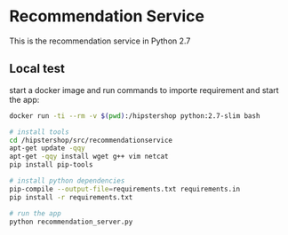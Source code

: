 # Recommendation Service

This is the recommendation service in Python 2.7

## Local test

start a docker image and run commands to importe requirement and start the app:

```bash
docker run -ti --rm -v $(pwd):/hipstershop python:2.7-slim bash

# install tools
cd /hipstershop/src/recommendationservice
apt-get update -qqy
apt-get -qqy install wget g++ vim netcat
pip install pip-tools

# install python dependencies
pip-compile --output-file=requirements.txt requirements.in
pip install -r requirements.txt

# run the app
python recommendation_server.py
```